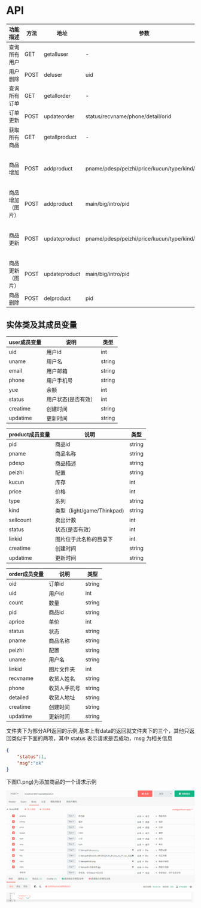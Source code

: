 # API
功能描述|方法|地址|参数|参数说明|返回数据结构
-|-|-|-|-|-|
查询所有用户|GET|getalluser|-|-|{status:0/1,msg:"",data\[{user},{user}]
用户删除|POST|deluser|uid|用户id|{status:0/1,msg:""}
查询所有订单|GET|getallorder|-|-|{status:0/1,msg:"",data\[{order},{order}]
订单更新|POST|updateorder|status/recvname/phone/detail/orid|订单状态/收货人姓名/手机号/详细地址/订单号|{status:0/1,msg:""}
获取所有商品|GET|getallproduct|-|-|{status:0/1,msg:"",data\[{product},{product}]
商品增加|POST|addproduct|pname/pdesp/peizhi/price/kucun/type/kind/pid|商品名称/商品描述/商品配置/价格/库存/系列/种类，可选{light,game,Thinkpad}/商品pid|{status:0/1,msg:""}
商品增加（图片）|POST|addproduct|main/big/intro/pid|主图/大图/详情图/商品的pid|{status:0/1,msg:""}
商品更新|POST|updateproduct|pname/pdesp/peizhi/price/kucun/type/kind/pid|商品名称/商品描述/商品配置/价格/库存/系列/种类，可选{light,game,Thinkpad}/商品pid|{status:0/1,msg:""}
商品更新（图片）|POST|updateproduct|main/big/intro/pid|主图/大图/详情图/商品的pid|{status:0/1,msg:""}
商品删除|POST|delproduct|pid|商品id|{status:0/1,msg:""}

## 实体类及其成员变量
user成员变量|说明|类型
-|-|-|
uid|用户id|int
uname|用户名|string
email|用户邮箱|string
phone|用户手机号|string
yue|余额|int
status|用户状态(是否有效）|int
creatime|创建时间|string
updatime|更新时间|string

product成员变量|说明|类型
-|-|-|
pid|商品id|string
pname|商品名称|string
pdesp|商品描述|string
peizhi|配置|string
kucun|库存|int
price|价格|int
type|系列|string
kind|类型（light/game/Thinkpad)|string
sellcount|卖出计数|int
status|状态(是否有效）|int
linkid|图片位于此名称的目录下|int
creatime|创建时间|string
updatime|更新时间|string

order成员变量|说明|类型
-|-|-|
oid|订单id|string
uid|用户id|int
count|数量|string
pid|商品id|string
aprice|单价|int
status|状态|string
pname|商品名称|string
peizhi|配置|string
uname|用户名|string
linkid|图片文件夹|int
recvname|收货人姓名|string
phone|收货人手机号|string
detailed|收货人地址|string
creatime|创建时间|string
updatime|更新时间|string

文件夹下为部分API返回的示例,基本上有data的返回就文件夹下的三个，其他只返回类似于下面的两项，其中 status 表示请求是否成功，msg 为相关信息
```json
{
    "status":1,
    "msg":"ok"
}
```
下图(1.png)为添加商品的一个请求示例

![](./1.png)



